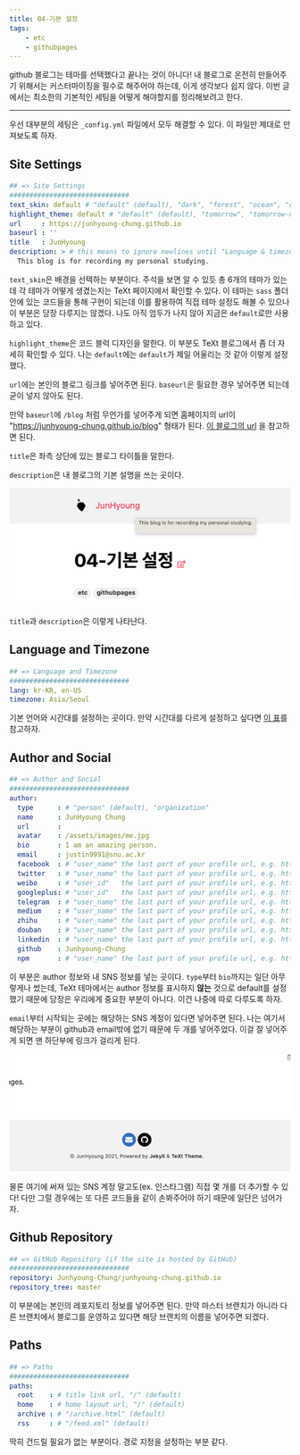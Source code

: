 ```yaml
---
title: 04-기본 설정
tags:
    - etc
    - githubpages
---
```


github 블로그는 테마를 선택했다고 끝나는 것이 아니다! 내 블로그로 온전히 만들어주기 위해서는 커스터마이징을 필수로 해주어야 하는데, 이게 생각보다 쉽지 않다. 이번 글에서는 최소한의 기본적인 세팅을 어떻게 해야할지를 정리해보려고 한다.

<!--more-->

---

우선 대부분의 세팅은 `_config.yml` 파일에서 모두 해결할 수 있다. 이 파일만 제대로 만져보도록 하자.

## Site Settings

```yml
## => Site Settings
##############################
text_skin: default # "default" (default), "dark", "forest", "ocean", "chocolate", "orange"
highlight_theme: default # "default" (default), "tomorrow", "tomorrow-night", "tomorrow-night-eighties", "tomorrow-night-blue", "tomorrow-night-bright"
url     : https://junhyoung-chung.github.io
baseurl : ''
title   : JunHyoung
description: > # this means to ignore newlines until "Language & timezone"
  This blog is for recording my personal studying.
```

`text_skin`은 배경을 선택하는 부분이다. 주석을 보면 알 수 있듯 총 6개의 테마가 있는데 각 테마가 어떻게 생겼는지는 TeXt 페이지에서 확인할 수 있다. 이 테마는 `sass` 폴더 안에 있는 코드들을 통해 구현이 되는데 이를 활용하여 직접 테마 설정도 해볼 수 있으나 이 부분은 당장 다루지는 않겠다. 나도 아직 엄두가 나지 않아 지금은 `default`로만 사용하고 있다.

`highlight_theme`은 코드 블럭 디자인을 말한다. 이 부분도 TeXt 블로그에서 좀 더 자세히 확인할 수 있다. 나는 `default`에는 `default`가 제일 어울리는 것 같아 이렇게 설정했다.

`url`에는 본인의 블로그 링크를 넣어주면 된다. `baseurl`은 필요한 경우 넣어주면 되는데 굳이 넣지 않아도 된다.

만약 `baseurl`에 `/blog` 처럼 무언가를 넣어주게 되면 홈페이지의 url이 "https://junhyoung-chung.github.io/blog" 형태가 된다. 
<a href="https://syki66.github.io/blog/">이 블로그의 url</a> 을 참고하면 된다.

`title`은 좌측 상단에 있는 블로그 타이틀을 말한다.

`description`은 내 블로그의 기본 설명을 쓰는 곳이다.

![description](/assets/images/description.jpg)

`title`과 `description`은 이렇게 나타난다.

## Language and Timezone

```yml
## => Language and Timezone
##############################
lang: kr-KR, en-US
timezone: Asia/Seoul
```

기본 언어와 시간대를 설정하는 곳이다. 만약 시간대를 다르게 설정하고 싶다면 <a href="https://en.wikipedia.org/wiki/List_of_tz_database_time_zones">이 표</a>를 참고하자.

## Author and Social

```yml
## => Author and Social
##############################
author:
  type      : # "person" (default), "organization"
  name      : JunHyoung Chung
  url       :
  avatar    : /assets/images/me.jpg
  bio       : I am an amazing person.
  email     : justin9991@snu.ac.kr
  facebook  : # "user_name" the last part of your profile url, e.g. https://www.facebook.com/user_name
  twitter   : # "user_name" the last part of your profile url, e.g. https://twitter.com/user_name
  weibo     : # "user_id"   the last part of your profile url, e.g. https://www.weibo.com/user_id/profile?...
  googleplus: # "user_id"   the last part of your profile url, e.g. https://plus.google.com/u/0/user_id
  telegram  : # "user_name" the last part of your profile url, e.g. https://t.me/user_name
  medium    : # "user_name" the last part of your profile url, e.g. https://medium.com/user_name
  zhihu     : # "user_name" the last part of your profile url, e.g. https://www.zhihu.com/people/user_name
  douban    : # "user_name" the last part of your profile url, e.g. https://www.douban.com/people/user_name
  linkedin  : # "user_name" the last part of your profile url, e.g. https://www.linkedin.com/in/user_name
  github    : Junhyoung-Chung
  npm       : # "user_name" the last part of your profile url, e.g. https://www.npmjs.com/~user_name
```

이 부분은 author 정보와 내 SNS 정보를 넣는 곳이다. `type`부터 `bio`까지는 일단 아무렇게나 썼는데, TeXt 테마에서는 author 정보를 표시하지 __않는__ 것으로 default를 설정했기 때문에 당장은 우리에게 중요한 부분이 아니다. 이건 나중에 따로 다루도록 하자.

`email`부터 시작되는 곳에는 해당하는 SNS 계정이 있다면 넣어주면 된다. 나는 여기서 해당하는 부분이 github과 email밖에 없기 때문에 두 개를 넣어주었다. 이걸 잘 넣어주게 되면 맨 하단부에 링크가 걸리게 된다.

![sns info](/assets/images/sns.jpg)

물론 여기에 써져 있는 SNS 계정 말고도(ex. 인스타그램) 직접 몇 개를 더 추가할 수 있다! 다만 그럴 경우에는 또 다른 코드들을 같이 손봐주어야 하기 때문에 일단은 넘어가자.

## Github Repository

```yml
## => GitHub Repository (if the site is hosted by GitHub)
##############################
repository: Junhyoung-Chung/junhyoung-chung.github.io
repository_tree: master
```

이 부분에는 본인의 레포지토리 정보를 넣어주면 된다. 만약 마스터 브랜치가 아니라 다른 브랜치에서 블로그를 운영하고 있다면 해당 브랜치의 이름을 넣어주면 되겠다.

## Paths

```yml
## => Paths
##############################
paths:
  root    : # title link url, "/" (default)
  home    : # home layout url, "/" (default)
  archive : # "/archive.html" (default)
  rss     : # "/feed.xml" (default)
```

딱히 건드릴 필요가 없는 부분이다. 경로 지정을 설정하는 부분 같다.

